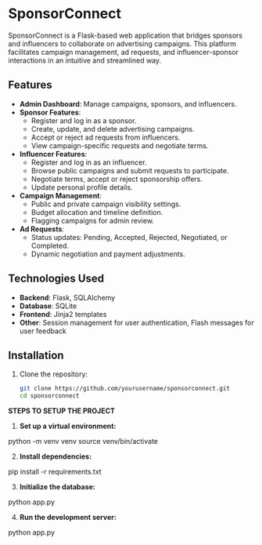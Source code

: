 # SponsorConnect

SponsorConnect is a Flask-based web application that bridges sponsors and influencers to collaborate on advertising campaigns. This platform facilitates campaign management, ad requests, and influencer-sponsor interactions in an intuitive and streamlined way.

## Features

- **Admin Dashboard**: Manage campaigns, sponsors, and influencers.
- **Sponsor Features**:
  - Register and log in as a sponsor.
  - Create, update, and delete advertising campaigns.
  - Accept or reject ad requests from influencers.
  - View campaign-specific requests and negotiate terms.
- **Influencer Features**:
  - Register and log in as an influencer.
  - Browse public campaigns and submit requests to participate.
  - Negotiate terms, accept or reject sponsorship offers.
  - Update personal profile details.
- **Campaign Management**:
  - Public and private campaign visibility settings.
  - Budget allocation and timeline definition.
  - Flagging campaigns for admin review.
- **Ad Requests**:
  - Status updates: Pending, Accepted, Rejected, Negotiated, or Completed.
  - Dynamic negotiation and payment adjustments.

## Technologies Used

- **Backend**: Flask, SQLAlchemy
- **Database**: SQLite
- **Frontend**: Jinja2 templates
- **Other**: Session management for user authentication, Flash messages for user feedback

## Installation

1. Clone the repository:
   ```bash
   git clone https://github.com/yourusername/sponsorconnect.git
   cd sponsorconnect

   
**STEPS TO SETUP THE PROJECT**

1. **Set up a virtual environment:**

python -m venv venv
source venv/bin/activate  

2. **Install dependencies:**

pip install -r requirements.txt

3. **Initialize the database:**

python app.py

4. **Run the development server:**

python app.py
